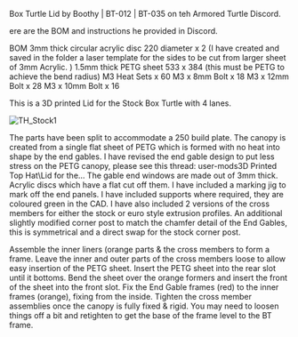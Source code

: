 Box Turtle Lid by Boothy | BT-012 | BT-035 on teh Armored Turtle Discord. 

ere are the BOM and instructions he provided in Discord. 

BOM
3mm thick circular acrylic disc 220 diameter  x 2 (I have created and saved in the folder a laser template for the sides to be cut from larger sheet of 3mm Acrylic. )
1.5mm thick PETG sheet 533 x 384 (this must be PETG to achieve the bend radius)
M3 Heat Sets x 60
M3 x 8mm Bolt x 18
M3 x 12mm Bolt x 28
M3 x 10mm Bolt x 16

This is a 3D printed Lid for the Stock Box Turtle with 4 lanes.

![TH_Stock1](https://github.com/user-attachments/assets/70ecaf5f-eb56-44d8-be2c-47832ef5d781)

The parts have been split to accommodate a 250 build plate.
The canopy is created from a single flat sheet of PETG which is formed with no heat into shape by the end gables. I have revised the end gable design to put less stress on the PETG canopy, please see this thread: ⁠user-mods⁠3D Printed Top Hat\Lid for the…
The gable end windows are made out of 3mm thick. Acrylic discs which have a flat cut off them. I have included a marking jig to mark off the end panels.
I have included supports where required, they are coloured green in the CAD.
I have also included 2 versions of the cross members for either the stock or euro style extrusion profiles.
An additional slightly modified corner post to match the chamfer detail of the End Gables, this is symmetrical and a direct swap for the stock corner post.

Assemble the inner liners (orange parts & the cross members to form a frame. Leave the inner and outer parts of the cross members loose to allow easy insertion of the PETG sheet.
Insert the PETG sheet into the rear slot until it bottoms.
Bend the sheet over the orange formers and insert the front of the sheet into the front slot.
Fix the End Gable frames (red) to the inner frames (orange), fixing from the inside.
Tighten the cross member assemblies once the canopy is fully fixed & rigid.
You may need to loosen things off a bit and retighten to get the base of the frame level to the BT frame.
